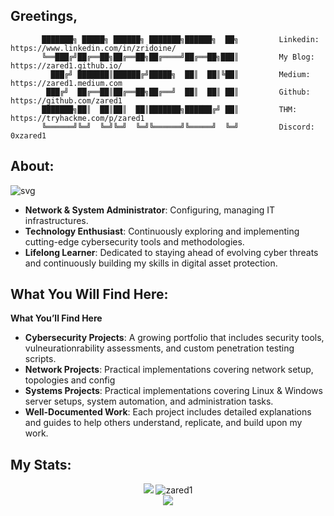 ## Greetings,
```
       ███████╗ █████╗ ██████╗ ███████╗██████╗  ██╗         Linkedin: https://www.linkedin.com/in/zridoine/
       ╚══███╔╝██╔══██╗██╔══██╗██╔════╝██╔══██╗███║         My Blog: https://zared1.github.io/
         ███╔╝ ███████║██████╔╝█████╗  ██║  ██║╚██║         Medium: https://zared1.medium.com
        ███╔╝  ██╔══██║██╔══██╗██╔══╝  ██║  ██║ ██║         Github: https://github.com/zared1
       ███████╗██║  ██║██║  ██║███████╗██████╔╝ ██║         THM: https://tryhackme.com/p/zared1
       ╚══════╝╚═╝  ╚═╝╚═╝  ╚═╝╚══════╝╚═════╝  ╚═╝         Discord: 0xzared1
```

## About:

![svg](https://readme-typing-svg.demolab.com?font=Jersey+10&size=32&duration=3500&pause=500&color=FFFFFF&width=600&lines=Network+%26+System+Administrator+Technicien)
* **Network & System Administrator**: Configuring, managing IT infrastructures.
* **Technology Enthusiast**: Continuously exploring and implementing cutting-edge cybersecurity tools and methodologies.
* **Lifelong Learner**: Dedicated to staying ahead of evolving cyber threats and continuously building my skills in digital asset protection.

## What You Will Find Here:

**What You’ll Find Here**
* **Cybersecurity Projects**: A growing portfolio that includes security tools, vulneurationrability assessments, and custom penetration testing scripts.
* **Network Projects**: Practical implementations covering network setup, topologies and config
* **Systems Projects**: Practical implementations covering Linux & Windows server setups, system automation, and administration tasks.
* **Well-Documented Work**: Each project includes detailed explanations and guides to help others understand, replicate, and build upon my work.

## My Stats:

<div align="center">
  <img src="https://github-readme-stats.vercel.app/api?username=zared1&show_icons=true&theme=tokyonight" />
  <img src="https://github-readme-streak-stats.herokuapp.com/?user=zared1&layout=compact&show_icons=true&theme=tokyonight"" alt="zared1" />
</div>
<div align="center">
  <img align="center" src="https://github-readme-stats.vercel.app/api/top-langs/?username=zared1&layout=compact&show_icons=true&theme=tokyonight" />
</div>

